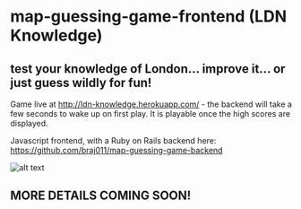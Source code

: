 # map-guessing-game-frontend (LDN Knowledge)


## test your knowledge of London... improve it... or just guess wildly for fun!

Game live at http://ldn-knowledge.herokuapp.com/ - the backend will take a few seconds to wake up on first play. It is playable once the high scores are displayed.

Javascript frontend, with a Ruby on Rails backend here: https://github.com/braj011/map-guessing-game-backend

![alt text](https://github.com/CiaranMn/map-guessing-game-backend/raw/master/demo.gif)




## MORE DETAILS COMING SOON!
